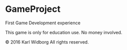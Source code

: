 # GameProject
First Game Development experience

This game is only for education use.
No money involved.




© 2016 Karl Widborg All rights reserved.
